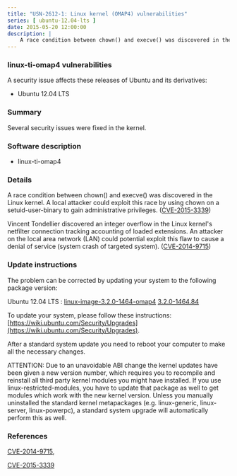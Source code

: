 ```yaml
---
title: "USN-2612-1: Linux kernel (OMAP4) vulnerabilities"
series: [ ubuntu-12.04-lts ]
date: 2015-05-20 12:00:00
description: |
    A race condition between chown() and execve() was discovered in the Linux kernel. A local attacker could exploit this race by using chown on a setuid-user-binary to gain administrative privileges. ([CVE-2015-3339](http://people.ubuntu.com/~ubuntu-security/cve/CVE-2015-3339))
--- 
```

 
### linux-ti-omap4 vulnerabilities

A security issue affects these releases of Ubuntu and its derivatives:

* Ubuntu 12.04 LTS

### Summary

Several security issues were fixed in the kernel. 

### Software description

* linux-ti-omap4 

### Details

A race condition between chown() and execve() was discovered in the Linux kernel. A local attacker could exploit this race by using chown on a setuid-user-binary to gain administrative privileges. ([CVE-2015-3339](http://people.ubuntu.com/~ubuntu-security/cve/CVE-2015-3339))

Vincent Tondellier discovered an integer overflow in the Linux kernel&#39;s netfilter connection tracking accounting of loaded extensions. An attacker on the local area network (LAN) could potential exploit this flaw to cause a denial of service (system crash of targeted system). ([CVE-2014-9715](http://people.ubuntu.com/~ubuntu-security/cve/CVE-2014-9715)) 

### Update instructions

The problem can be corrected by updating your system to the following package version:

Ubuntu 12.04 LTS
 : [linux-image-3.2.0-1464-omap4](https://launchpad.net/ubuntu/+source/linux-ti-omap4) <span> [3.2.0-1464.84](https://launchpad.net/ubuntu/+source/linux-ti-omap4/3.2.0-1464.84) </span> 

To update your system, please follow these instructions: [https://wiki.ubuntu.com/Security/Upgrades](https://wiki.ubuntu.com/Security/Upgrades).

After a standard system update you need to reboot your computer to make all the necessary changes.

ATTENTION: Due to an unavoidable ABI change the kernel updates have been given a new version number, which requires you to recompile and reinstall all third party kernel modules you might have installed. If you use linux-restricted-modules, you have to update that package as well to get modules which work with the new kernel version. Unless you manually uninstalled the standard kernel metapackages (e.g. linux-generic, linux-server, linux-powerpc), a standard system upgrade will automatically perform this as well. 

### References

 [CVE-2014-9715](http://people.ubuntu.com/~ubuntu-security/cve/CVE-2014-9715), 

 [CVE-2015-3339](http://people.ubuntu.com/~ubuntu-security/cve/CVE-2015-3339)
 
